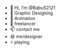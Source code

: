 - 👋 Hi, I’m @Babu52121
- 👀 Graphic Designing
- 🌱 Animation
- 💞️ freelancer
- 📫 contact me
- 😄 me/designer
- ⚡ playing

<!---
Babu52121/Babu52121 is a ✨ special ✨ repository because its `README.md` (this file) appears on your GitHub profile.
You can click the Preview link to take a look at your changes.
--->
